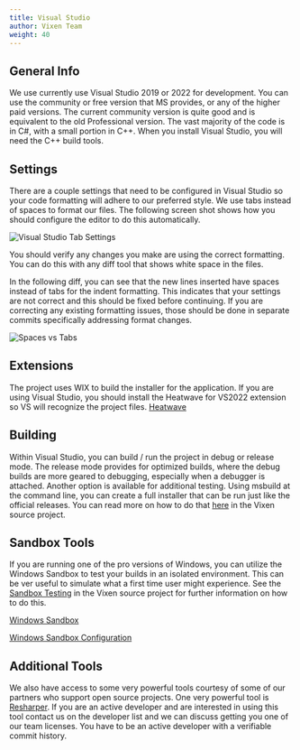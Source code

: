 ```yaml
---
title: Visual Studio
author: Vixen Team
weight: 40
---
```


## General Info

We use currently use Visual Studio 2019 or 2022 for development. You can use the community or free version that MS provides, or any of the higher paid versions. The current community version is quite good and is equivalent to the old Professional version. The vast majority of the code is in C#, with a small portion in C++. When you install Visual Studio, you will need the C++ build tools.

## Settings

There are a couple settings that need to be configured in Visual Studio so your code formatting will adhere to our preferred style. We use tabs instead of spaces to format our files. The following screen shot shows how you should configure the editor to do this automatically.

![Visual Studio Tab Settings](/images/docs/contribution-guidelines/visualstudio-tab-settings.png)

You should verify any changes you make are using the correct formatting. You can do this with any diff tool that shows white space in the files.

In the following diff, you can see that the new lines inserted have spaces instead of tabs for the indent formatting. This indicates that your settings are not correct and this should be fixed before continuing. If you are correcting any existing formatting issues, those should be done in separate commits specifically addressing format changes.

![Spaces vs Tabs](/images/docs/contribution-guidelines/spaces-vs-tabs.png)

## Extensions

The project uses WIX to build the installer for the application. If you are using Visual Studio, you should install the Heatwave for VS2022 extension so VS will recognize the project files. [Heatwave][2]

## Building

Within Visual Studio, you can build / run the project in debug or release mode. The release mode provides for optimized builds, where the debug builds are more geared to debugging, especially when a debugger is attached. Another option is available for additional testing. Using msbuild at the command line, you can create a full installer that can be run just like the official releases. You can read more on how to do that [here][github-installer] in the Vixen source project.

## Sandbox Tools

If you are running one of the pro versions of Windows, you can utilize the Windows Sandbox to test your builds in an isolated environment. This can be ver useful to simulate what a first time user might experience. See the [Sandbox Testing][github-sandbox] in the Vixen source project for further information on how to do this.

[Windows Sandbox][windows-sandbox]

[Windows Sandbox Configuration][windows-sandbox-config]

## Additional Tools

We also have access to some very powerful tools courtesy of some of our partners who support open source projects. One very powerful tool is [Resharper][1]. If you are an active developer and are interested in using this tool contact us on the developer list and we can discuss getting you one of our team licenses. You have to be an active developer with a verifiable commit history.

[1]: https://www.jetbrains.com/dotnet/
[2]: https://marketplace.visualstudio.com/items?itemName=FireGiant.FireGiantHeatWaveDev17
[github-installer]: https://github.com/VixenLights/Vixen/tree/master/Installer
[github-sandbox]: https://github.com/VixenLights/Vixen/tree/master/sandbox
[windows-sandbox]: https://learn.microsoft.com/en-us/windows/security/application-security/application-isolation/windows-sandbox/
[windows-sandbox-config]: https://learn.microsoft.com/en-us/windows/security/application-security/application-isolation/windows-sandbox/windows-sandbox-configure-using-wsb-file
